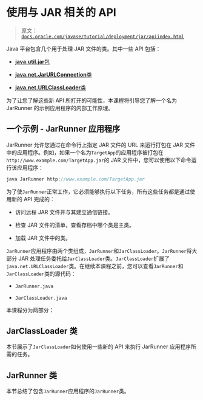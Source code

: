 # 使用与 JAR 相关的 API

> 原文：[`docs.oracle.com/javase/tutorial/deployment/jar/apiindex.html`](https://docs.oracle.com/javase/tutorial/deployment/jar/apiindex.html)

Java 平台包含几个用于处理 JAR 文件的类。其中一些 API 包括：

+   [**java.util.jar**包](https://docs.oracle.com/javase/8/docs/api/java/util/jar/package-summary.html)

+   [**java.net.JarURLConnection**类](https://docs.oracle.com/javase/8/docs/api/java/net/JarURLConnection.html)

+   [**java.net.URLClassLoader**类](https://docs.oracle.com/javase/8/docs/api/java/net/URLClassLoader.html)

为了让您了解这些新 API 所打开的可能性，本课程将引导您了解一个名为 JarRunner 的示例应用程序的内部工作原理。

## 一个示例 - JarRunner 应用程序

JarRunner 允许您通过在命令行上指定 JAR 文件的 URL 来运行打包在 JAR 文件中的应用程序。例如，如果一个名为`TargetApp`的应用程序被打包在`http://www.example.com/TargetApp.jar`的 JAR 文件中，您可以使用以下命令运行该应用程序：

```java
java JarRunner http://www.example.com/TargetApp.jar

```

为了使`JarRunner`正常工作，它必须能够执行以下任务，所有这些任务都是通过使用新的 API 完成的：

+   访问远程 JAR 文件并与其建立通信链接。

+   检查 JAR 文件的清单，查看存档中哪个类是主类。

+   加载 JAR 文件中的类。

`JarRunner`应用程序由两个类组成，`JarRunner`和`JarClassLoader`。`JarRunner`将大部分 JAR 处理任务委托给`JarClassLoader`类。`JarClassLoader`扩展了`java.net.URLClassLoader`类。在继续本课程之前，您可以查看`JarRunner`和`JarClassLoader`类的源代码：

+   `JarRunner.java`

+   `JarClassLoader.java`

本课程分为两部分：

## JarClassLoader 类

本节展示了`JarClassLoader`如何使用一些新的 API 来执行 JarRunner 应用程序所需的任务。

## JarRunner 类

本节总结了包含`JarRunner`应用程序的`JarRunner`类。
